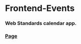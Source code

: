 # Frontend-Events
### Web Standards calendar app.

### [Page](https://frontend-events.herokuapp.com/)
